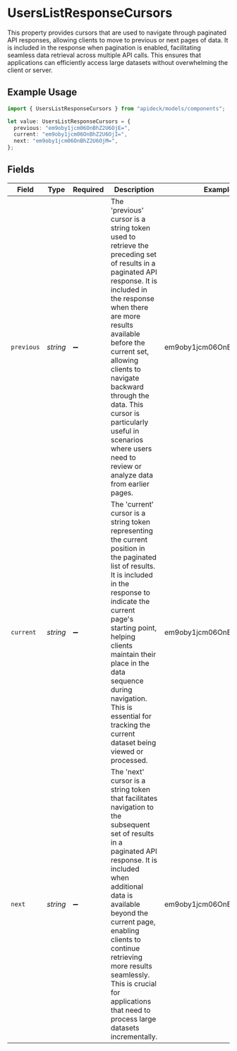 # UsersListResponseCursors

This property provides cursors that are used to navigate through paginated API responses, allowing clients to move to previous or next pages of data. It is included in the response when pagination is enabled, facilitating seamless data retrieval across multiple API calls. This ensures that applications can efficiently access large datasets without overwhelming the client or server.

## Example Usage

```typescript
import { UsersListResponseCursors } from "apideck/models/components";

let value: UsersListResponseCursors = {
  previous: "em9oby1jcm06OnBhZ2U6OjE=",
  current: "em9oby1jcm06OnBhZ2U6OjI=",
  next: "em9oby1jcm06OnBhZ2U6OjM=",
};
```

## Fields

| Field                                                                                                                                                                                                                                                                                                                                                                                  | Type                                                                                                                                                                                                                                                                                                                                                                                   | Required                                                                                                                                                                                                                                                                                                                                                                               | Description                                                                                                                                                                                                                                                                                                                                                                            | Example                                                                                                                                                                                                                                                                                                                                                                                |
| -------------------------------------------------------------------------------------------------------------------------------------------------------------------------------------------------------------------------------------------------------------------------------------------------------------------------------------------------------------------------------------- | -------------------------------------------------------------------------------------------------------------------------------------------------------------------------------------------------------------------------------------------------------------------------------------------------------------------------------------------------------------------------------------- | -------------------------------------------------------------------------------------------------------------------------------------------------------------------------------------------------------------------------------------------------------------------------------------------------------------------------------------------------------------------------------------- | -------------------------------------------------------------------------------------------------------------------------------------------------------------------------------------------------------------------------------------------------------------------------------------------------------------------------------------------------------------------------------------- | -------------------------------------------------------------------------------------------------------------------------------------------------------------------------------------------------------------------------------------------------------------------------------------------------------------------------------------------------------------------------------------- |
| `previous`                                                                                                                                                                                                                                                                                                                                                                             | *string*                                                                                                                                                                                                                                                                                                                                                                               | :heavy_minus_sign:                                                                                                                                                                                                                                                                                                                                                                     | The 'previous' cursor is a string token used to retrieve the preceding set of results in a paginated API response. It is included in the response when there are more results available before the current set, allowing clients to navigate backward through the data. This cursor is particularly useful in scenarios where users need to review or analyze data from earlier pages. | em9oby1jcm06OnBhZ2U6OjE=                                                                                                                                                                                                                                                                                                                                                               |
| `current`                                                                                                                                                                                                                                                                                                                                                                              | *string*                                                                                                                                                                                                                                                                                                                                                                               | :heavy_minus_sign:                                                                                                                                                                                                                                                                                                                                                                     | The 'current' cursor is a string token representing the current position in the paginated list of results. It is included in the response to indicate the current page's starting point, helping clients maintain their place in the data sequence during navigation. This is essential for tracking the current dataset being viewed or processed.                                    | em9oby1jcm06OnBhZ2U6OjI=                                                                                                                                                                                                                                                                                                                                                               |
| `next`                                                                                                                                                                                                                                                                                                                                                                                 | *string*                                                                                                                                                                                                                                                                                                                                                                               | :heavy_minus_sign:                                                                                                                                                                                                                                                                                                                                                                     | The 'next' cursor is a string token that facilitates navigation to the subsequent set of results in a paginated API response. It is included when additional data is available beyond the current page, enabling clients to continue retrieving more results seamlessly. This is crucial for applications that need to process large datasets incrementally.                           | em9oby1jcm06OnBhZ2U6OjM=                                                                                                                                                                                                                                                                                                                                                               |